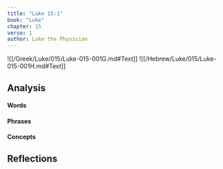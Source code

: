 ```yaml
---
title: "Luke 15:1"
book: "Luke"
chapter: 15
verse: 1
author: Luke the Physician
---
```

![[/Greek/Luke/015/Luke-015-001G.md#Text]]
![[/Hebrew/Luke/015/Luke-015-001H.md#Text]]

## Analysis

#### Words

#### Phrases

#### Concepts

## Reflections
